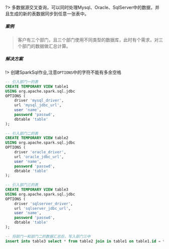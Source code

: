 ?> 多数据源交叉查询，可以同时处理Mysql、Oracle、SqlServer中的数据，并且生成的新的表数据同步到任意一张表中。

##### 案例

> 客户有三个部门，且三个部门使用不同类型的数据库，此时有个需求，对三个部门的数据做汇总计算。

##### 解决方案

!> 创建SparkSql作业,注意`OPTIONS`中的字符不能有多余空格

```sql
-- 引入部门一的表
CREATE TEMPORARY VIEW table1
USING org.apache.spark.sql.jdbc
OPTIONS (
    driver 'mysql_driver',
    url 'mysql_jdbc_url',
    user 'name',
    password 'passwd',
    dbtable 'table'
);
    
-- 引入部门二的表
CREATE TEMPORARY VIEW table2
USING org.apache.spark.sql.jdbc
OPTIONS (
    driver 'oracle_driver',
    url 'oracle_jdbc_url',
    user 'name',
    password 'passwd',
    dbtable 'table'
);
    
-- 引入部门三的表
CREATE TEMPORARY VIEW table3
USING org.apache.spark.sql.jdbc
OPTIONS (
    driver 'sqlserver_driver',
    url 'sqlserver_jdbc_url',
    user 'name',
    password 'passwd',
    dbtable 'table'
);
    
-- 将部门一和部门二的数据汇总后，写入部门三中
insert into table3 select * from table2 join in table1 on table1.id = table2.id
```